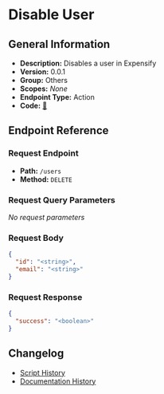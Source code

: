# Disable User

## General Information

- **Description:** Disables a user in Expensify
- **Version:** 0.0.1
- **Group:** Others
- **Scopes:** _None_
- **Endpoint Type:** Action
- **Code:** [🔗](https://github.com/NangoHQ/integration-templates/tree/main/integrations/expensify/actions/disable-user.ts)


## Endpoint Reference

### Request Endpoint

- **Path:** `/users`
- **Method:** `DELETE`

### Request Query Parameters

_No request parameters_

### Request Body

```json
{
  "id": "<string>",
  "email": "<string>"
}
```

### Request Response

```json
{
  "success": "<boolean>"
}
```

## Changelog

- [Script History](https://github.com/NangoHQ/integration-templates/commits/main/integrations/expensify/actions/disable-user.ts)
- [Documentation History](https://github.com/NangoHQ/integration-templates/commits/main/integrations/expensify/actions/disable-user.md)

<!-- END  GENERATED CONTENT -->

